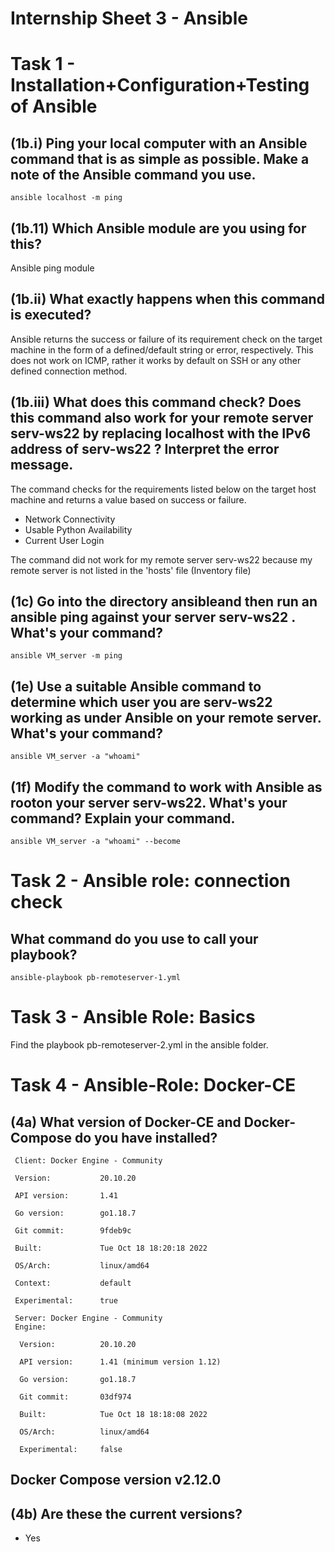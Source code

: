 # Internship Sheet 3 - Ansible 

# Task 1 - Installation+Configuration+Testing of Ansible
## (1b.i) Ping your local computer with an Ansible command that is as simple as possible. Make a note of the Ansible command you use. 
`ansible localhost -m ping`

## (1b.11) Which Ansible module are you using for this? 
 Ansible ping module

## (1b.ii) What exactly happens when this command is executed? 
Ansible returns the success or failure of its requirement check on the target machine in the form of a defined/default string or error, respectively. This does not work on ICMP, rather it works by default on SSH or any other defined connection method.

## (1b.iii) What does this command check? Does this command also work for your remote server serv-ws22 by replacing localhost with the IPv6 address of serv-ws22 ? Interpret the error message.
The command checks for the requirements listed below on the target host machine and returns a value based on success or failure.
- Network Connectivity
- Usable Python Availability
- Current User Login

The command did not work for my remote server serv-ws22  because my remote server is not listed in the 'hosts' file (Inventory file)

## (1c) Go into the directory ansibleand then run an ansible ping against your server serv-ws22  . What's your command?
`ansible VM_server -m ping`
  
## (1e) Use a suitable Ansible command to determine which user you are serv-ws22  working as under Ansible on your remote server. What's your command?
`ansible VM_server -a "whoami"`

## (1f) Modify the command to work with Ansible as rooton your server serv-ws22. What's your command? Explain your command.
`ansible VM_server -a "whoami" --become`

# Task 2 - Ansible role: connection check
## What command do you use to call your playbook?
`ansible-playbook pb-remoteserver-1.yml`
  
 # Task 3 - Ansible Role: Basics
 Find the playbook pb-remoteserver-2.yml in the ansible folder.

# Task 4 - Ansible-Role: Docker-CE
## (4a) What version of Docker-CE and Docker-Compose do you have installed? 

```
 Client: Docker Engine - Community

 Version:           20.10.20

 API version:       1.41

 Go version:        go1.18.7

 Git commit:        9fdeb9c

 Built:             Tue Oct 18 18:20:18 2022

 OS/Arch:           linux/amd64

 Context:           default

 Experimental:      true

 Server: Docker Engine - Community
 Engine:

  Version:          20.10.20

  API version:      1.41 (minimum version 1.12)

  Go version:       go1.18.7

  Git commit:       03df974

  Built:            Tue Oct 18 18:18:08 2022

  OS/Arch:          linux/amd64

  Experimental:     false

```

## Docker Compose version v2.12.0


## (4b) Are these the current versions?
- Yes
